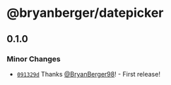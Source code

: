# @bryanberger/datepicker

## 0.1.0

### Minor Changes

- [`091329d`](https://github.com/BryanBerger98/datepicker/commit/091329deae24f3f6f66fba37fac1296907419735) Thanks [@BryanBerger98](https://github.com/BryanBerger98)! - First release!
